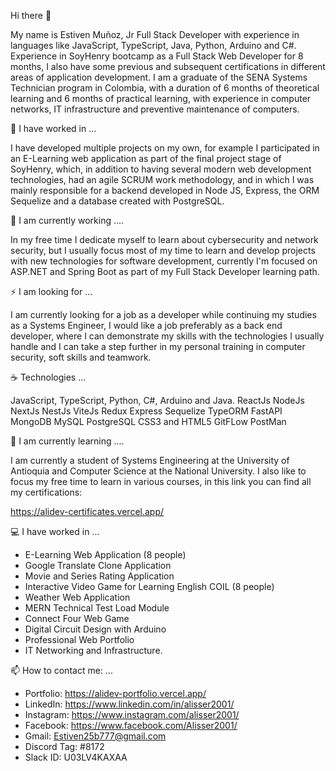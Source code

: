 Hi there 👋

My name is Estiven Muñoz, Jr Full Stack Developer with experience in languages like JavaScript, TypeScript, Java, Python, Arduino and C#.
Experience in SoyHenry bootcamp as a Full Stack Web Developer for 8 months, I also have some previous and subsequent certifications in different areas of application development.
I am a graduate of the SENA Systems Technician program in Colombia, with a duration of 6 months of theoretical learning and 6 months of practical learning, with experience in computer networks, IT infrastructure and preventive maintenance of computers.

🔭 I have worked in ...

I have developed multiple projects on my own, for example I participated in an E-Learning web application as part of the final project stage of SoyHenry, which, in addition to having several modern web development technologies, had an agile SCRUM work methodology, and in which I was mainly responsible for a backend developed in Node JS, Express, the ORM Sequelize and a database created with PostgreSQL.

🤔 I am currently working ....

In my free time I dedicate myself to learn about cybersecurity and network security, but I usually focus most of my time to learn and develop projects with new technologies for software development, currently I'm focused on ASP.NET and Spring Boot as part of my Full Stack Developer learning path.

⚡ I am looking for ...

I am currently looking for a job as a developer while continuing my studies as a Systems Engineer, I would like a job preferably as a back end developer, where I can demonstrate my skills with the technologies I usually handle and I can take a step further in my personal training in computer security, soft skills and teamwork.

☕ Technologies ...

JavaScript, TypeScript, Python, C#, Arduino and Java.
ReactJs
NodeJs
NextJs
NestJs
ViteJs
Redux
Express
Sequelize
TypeORM
FastAPI
MongoDB
MySQL
PostgreSQL
CSS3 and HTML5
GitFLow
PostMan

🌱 I am currently learning ....

I am currently a student of Systems Engineering at the University of Antioquia and Computer Science at the National University. I also like to focus my free time to learn in various courses, in this link you can find all my certifications: 

https://alidev-certificates.vercel.app/

💻 I have worked in ...

- E-Learning Web Application (8 people)
- Google Translate Clone Application
- Movie and Series Rating Application
- Interactive Video Game for Learning English COIL (8 people)
- Weather Web Application
- MERN Technical Test Load Module
- Connect Four Web Game
- Digital Circuit Design with Arduino
- Professional Web Portfolio
- IT Networking and Infrastructure.

📫 How to contact me: ...

- Portfolio: https://alidev-portfolio.vercel.app/
- LinkedIn: https://www.linkedin.com/in/alisser2001/
- Instagram: https://www.instagram.com/alisser2001/
- Facebook: https://www.facebook.com/Alisser2001/
- Gmail: Estiven25b777@gmail.com
- Discord Tag: #8172
- Slack ID: U03LV4KAXAA
